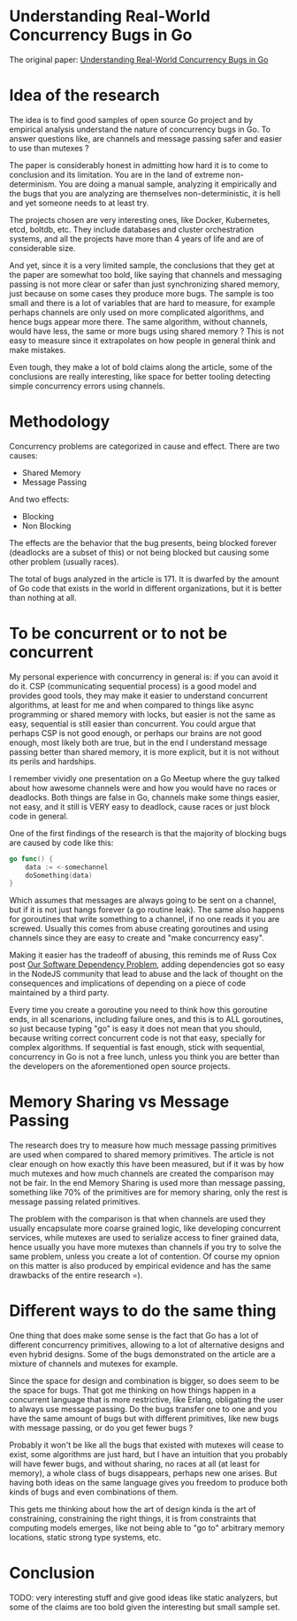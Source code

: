 # Understanding Real-World Concurrency Bugs in Go

The original paper: [Understanding Real-World Concurrency Bugs in Go](https://songlh.github.io/paper/go-study.pdf)

# Idea of the research

The idea is to find good samples of open source Go project and by empirical
analysis understand the nature of concurrency bugs in Go. To answer questions
like, are channels and message passing safer and easier to use than mutexes ?

The paper is considerably honest in admitting how hard it is to come
to conclusion and its limitation. You are in the land of extreme non-determinism.
You are doing a manual sample, analyzing it empirically and the bugs
that you are analyzing are themselves non-deterministic, it is hell and yet
someone needs to at least try.

The projects chosen are very interesting ones, like Docker, Kubernetes,
etcd, boltdb, etc. They include databases and cluster orchestration systems,
and all the projects have more than 4 years of life and are of considerable
size.

And yet, since it is a very limited sample, the conclusions that they get
at the paper are somewhat too bold, like saying that channels and messaging
passing is not more clear or safer than just synchronizing shared memory, just
because on some cases they produce more bugs. The sample is too small and there
is a lot of variables that are hard to measure, for example perhaps channels
are only used on more complicated algorithms, and hence bugs appear more there.
The same algorithm, without channels, would have less, the same or more bugs
using shared memory ? This is not easy to measure since it extrapolates
on how people in general think and make mistakes.

Even tough, they make a lot of bold claims along the
article, some of the conclusions are really interesting, like space for
better tooling detecting simple concurrency errors using channels.


# Methodology

Concurrency problems are categorized in cause and effect. There are two causes:

* Shared Memory
* Message Passing

And two effects:

* Blocking
* Non Blocking

The effects are the behavior that the bug presents, being blocked forever
(deadlocks are a subset of this) or not being blocked but causing some
other problem (usually races).

The total of bugs analyzed in the article is 171. It is dwarfed by the amount
of Go code that exists in the world in different organizations, but it is better
than nothing at all.

# To be concurrent or to not be concurrent

My personal experience with concurrency in general is: if you can avoid it do it.
CSP (communicating sequential process) is a good model and provides good tools,
they may make it easier to understand concurrent algorithms, at least for me
and when compared to things like async programming or shared memory with locks,
but easier is not the same as easy, sequential is still easier
than concurrent. You could argue that perhaps CSP is not good enough,
or perhaps our brains are not good enough, most likely both are true,
but in the end I understand message passing better than shared memory,
it is more explicit, but it is not without its perils and hardships.

I remember vividly one presentation on a Go Meetup where the guy talked about
how awesome channels were and how you would have no races or deadlocks. Both
things are false in Go, channels make some things easier, not easy, and it
still is VERY easy to deadlock, cause races or just block code in general.

One of the first findings of the research is that the majority of
blocking bugs are caused by code like this:

```go
go func() {
    data := <-somechannel 
    doSomething(data)
}
```

Which assumes that messages are always going to be sent on a channel,
but if it is not just hangs forever (a go routine leak). The same also
happens for goroutines that write something to a channel, if no one reads
it you are screwed. Usually this comes from abuse creating goroutines
and using channels since they are easy to create and "make concurrency easy".

Making it easier has the tradeoff of abusing, this reminds me of
Russ Cox post [Our Software Dependency Problem](https://research.swtch.com/deps),
adding dependencies got so easy in the NodeJS community that lead
to abuse and the lack of thought on the consequences and implications
of depending on a piece of code maintained by a third party.

Every time you create a goroutine you need to think how this goroutine
ends, in all scenarions, including failure ones, and this is to ALL goroutines,
so just because typing "go" is easy it does not mean that you should, because
writing correct concurrent code is not that easy, specially for
complex algorithms. If sequential is fast enough, stick with sequential,
concurrency in Go is not a free lunch, unless you think you are better
than the developers on the aforementioned open source projects.


# Memory Sharing vs Message Passing

The research does try to measure how much message passing primitives are used
when compared to shared memory primitives. The article is not clear
enough on how exactly this have been measured, but if it was by how much
mutexes and how much channels are created the comparison may not be
fair. In the end Memory Sharing is used more than message passing, something
like 70% of the primitives are for memory sharing, only the rest is message
passing related primitives.

The problem with the comparison is that
when channels are used they usually encapsulate more coarse grained
logic, like developing concurrent services, while mutexes are used to
serialize access to finer grained data, hence usually you have more mutexes
than channels if you try to solve the same problem, unless you create a lot
of contention. Of course my opnion on this matter is also produced by
empirical evidence and has the same drawbacks of the entire research =).

# Different ways to do the same thing

One thing that does make some sense is the fact that Go has a lot of
different concurrency primitives, allowing to a lot of alternative
designs and even hybrid designs. Some of the bugs demonstrated on the
article are a mixture of channels and mutexes for example.

Since the space for design and combination is bigger, so does seem
to be the space for bugs. That got me thinking on how things happen
in a concurrent language that is more restrictive, like Erlang,
obligating the user to always use message passing. Do the bugs
transfer one to one and you have the same amount of bugs
but with different primitives, like new bugs with message
passing, or do you get fewer bugs ?

Probably it won't be like all the bugs that existed with
mutexes will cease to exist, some algorithms are just hard,
but I have an intuition that you probably will have fewer bugs,
and without sharing, no races at all (at least for memory), a whole
class of bugs disappears, perhaps new one arises. But having both
ideas on the same language gives you freedom to produce both kinds of
bugs and even combinations of them.

This gets me thinking about how the art of design kinda is the
art of constraining, constraining the right things, it is from
constraints that computing models emerges, like not being able
to "go to" arbitrary memory locations, static strong type systems, etc.

# Conclusion

TODO: very interesting stuff and give good ideas like static analyzers, but
some of the claims are too bold given the interesting but small sample set.
